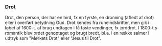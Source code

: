 ### Drot


Drot, den person, der har en hird, fx en fyrste, en dronning (afledt af drot) eller i overført betydning Gud. Drot kendes fra runeindskrifter, men gik i løbet af 1600-t. af brug undtagen i få faste vendinger, fx jorddrot. I 1800-t.s romantik blev ordet genoptaget og brugt bredt, bl.a. i en række salmer i udtryk som "Mørkets Drot" eller "Jesus til Drot".